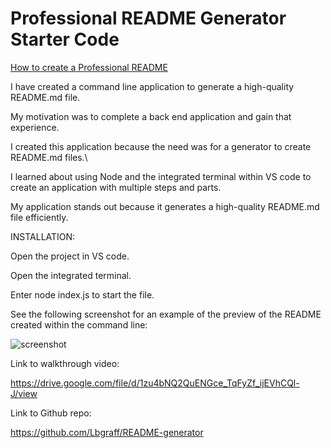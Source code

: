 # Professional README Generator Starter Code

[How to create a Professional README](https://coding-boot-camp.github.io/full-stack/github/professional-readme-guide)

I have created a command line application to generate a high-quality README.md file.

My motivation was to complete a back end application and gain that experience.

I created this application because the need was for a generator to create README.md files.\

I learned about using Node and the integrated terminal within VS code to create an application with multiple steps and parts.

My application stands out because it generates a high-quality README.md file efficiently.

INSTALLATION:

Open the project in VS code.

Open the integrated terminal.

Enter node index.js to start the file.

See the following screenshot for an example of the preview of the README created within the command line:

![screenshot](/assets/main.png)

Link to walkthrough video:

https://drive.google.com/file/d/1zu4bNQ2QuENGce_TqFyZf_ijEVhCQl-J/view

Link to Github repo:

https://github.com/Lbgraff/README-generator